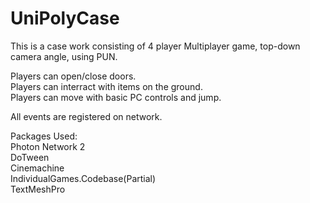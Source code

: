 # UniPolyCase

This is a case work consisting of 4 player Multiplayer game, top-down camera angle, using PUN.

Players can open/close doors.  
Players can interract with items on the ground.  
Players can move with basic PC controls and jump.  

All events are registered on network.  

Packages Used:  
Photon Network 2  
DoTween  
Cinemachine  
IndividualGames.Codebase(Partial)  
TextMeshPro  
